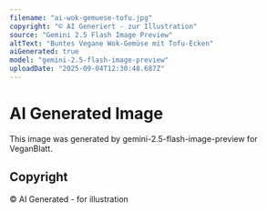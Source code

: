 ```yaml
---
filename: "ai-wok-gemuese-tofu.jpg"
copyright: "© AI Generiert - zur Illustration"
source: "Gemini 2.5 Flash Image Preview"
altText: "Buntes Vegane Wok-Gemüse mit Tofu-Ecken"
aiGenerated: true
model: "gemini-2.5-flash-image-preview"
uploadDate: "2025-09-04T12:30:48.687Z"
---
```


# AI Generated Image

This image was generated by gemini-2.5-flash-image-preview for VeganBlatt.

## Copyright
© AI Generated - for illustration
